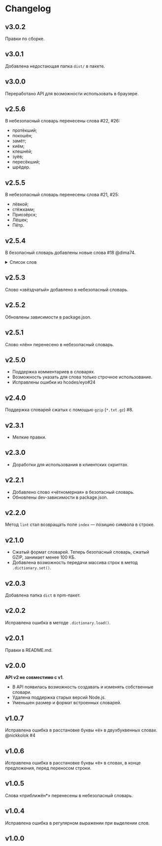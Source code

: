 # Changelog 

## v3.0.2
Правки по сборке.

## v3.0.1
Добавлена недостающая папка `dist/` в пакете.

## v3.0.0
Переработано API для возможности использовать в браузере.

## v2.5.6
В небезопасный словарь перенесены слова #22, #26:
- протёкший;
- покошён;
- замёт;
- киём;
- клешнёй;
- зуёв;
- пересёкший;
- шрёдер.

## v2.5.5
В небезопасный словарь перенесены слова #21, #25:
- лёвкой;
- стёжками;
- Приозёрск;
- Лёшек;
- Пётр.

## v2.5.4
В безопасный словарь добавлены новые слова #18 @dima74.
<details>
<summary>Список слов</summary>

 - авианалёт
 - авиаперелёт
 - ампуломёт
 - ампуломётный
 - ампуломётчик
 - атомолёт
 - аудиомонтажёр
 - бронестёкла
 - видеоотчёт
 - внелёгочный
 - высоколётный
 - георешётка
 - гиперобъём
 - гиротренажёр
 - двухрублёвик
 - дзёдо
 - домовёнок
 - киномонтажёр
 - конечнопорождённая
 - кёрлингистка
 - ледоём
 - лопастепёрый
 - лёвендальдер
 - лёгтинг
 - малонаселён
 - манъёгана
 - межзёренный
 - мервейёзы
 - многопролётный
 - многопёровые
 - мэнкё
 - невключённый
 - недоведённость
 - нежёсткий
 - незакалённый
 - ненапряжённый
 - ненаселённый
 - неоплодотворённый
 - неотъёмный
 - несопряжённый
 - нетяжёлый
 - неуточнённый
 - неучёт
 - нингё
 - нэнмён
 - обёрточек
 - олёт
 - оммёдзи
 - оммёдо
 - онрё
 - онъёми
 - опушённость
 - отнесённость
 - полувечнозелёный
 - помехозащищённый
 - порноактёр
 - порнорежиссёр
 - пошёрстный
 - противошёрстный
 - псевдотрёхмерность
 - ракетомёт
 - ребёфинг
 - рёберный
 - рёмин
 - рёшти
 - самолётоподъёмник
 - санбёрст
 - светлопёр
 - свёрточный
 - серёжчатый
 - слабозаселённый
 - соёмбо
 - стреломёт
 - субзвёздный
 - суперлёгкий
 - суперпартнёр
 - суперприём
 - сэссё
 - сёги
 - сёгибан
 - сёгист
 - сёдзи
 - сёдзё
 - сёнэн
 - сёрдж
 - сётакон
 - телеактёр
 - телережиссёр
 - токосъём
 - топосъёмка
 - трёхбуквенный
 - трёхгорье
 - фотокиноплёнка
 - хёрлинг
 - цветоделённый
 - четырёхбуквенный
 - четырёхмачтовый
 - четырёхствольный
 - шассёр
 - шассёрский
 - шипощёк
 - шуруповёрт
 - экранолёт
 - эурямёйсет
 - юдзё
 - ёйги
 - ёкодзуна
</details>

## v2.5.3
Слово «звёздчатый» добавлено в небезопасный словарь.

## v2.5.2
Обновлены зависимости в package.json.

## v2.5.1
Слово «лён» перенесено в небезопасный словарь.

## v2.5.0
- Поддержка комментариев в словарях.
- Возможность указать для слова только строчное использование.
- Исправлены ошибки из hcodes/eyo#24

## v2.4.0
Поддержка словарей сжатых с помощью `gzip` (`*.txt.gz`) #8.

## v2.3.1
- Мелкие правки.

## v2.3.0
- Доработки для использования в клиентских скриптах.

## v2.2.1
- Добавлено слово «чётномерная» в безопасный словарь.
- Обновлены dev-зависимости в package.json.

## v2.2.0
Метод `lint` стал возвращать поле `index` — позицию символа в строке.

## v2.1.0
- Сжатый формат словарей. Теперь безопасный словарь, сжатый GZIP, занимает менее 100 КБ.
- Добавлена возможность передачи массива строк в метод `.dictionary.set()`.

## v2.0.3
Добавлена папка `dict` в npm-пакет.

## v2.0.2
Исправлена ошибка в методе `.dictionary.load()`.

## v2.0.1
Правки в README.md.

## v2.0.0
__API v2 не совместимо с v1__.

- В API появилась возможность создавать и изменять собственные словари.
- Удалена поддержка старых версий Node.js.
- Уменьшен размер и формат встроенных словарей.

## v1.0.7
Исправлена ошибка в расстановке буквы «ё» в двухбуквенных словах. @nickkolok #4

## v1.0.6
Исправлена ошибка в расстановке буквы «ё» в словах, в конце предложения, перед переносом строки.

## v1.0.5
Слова «приближён*» перенесены в небезопасный словарь.

## v1.0.4
Исправлена ошибка в регулярном выражении при выделении слов.

## v1.0.0
